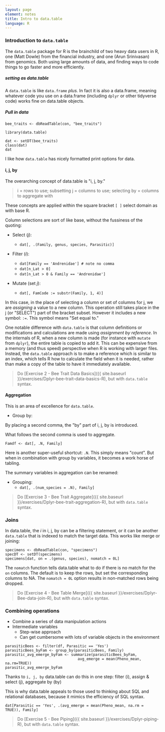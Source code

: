 ```yaml
---
layout: page
element: notes
title: Intro to data.table
language: R
--- 
```


### Introduction to `data.table`
The `data.table` package for R is the brainchild of two heavy data users
in R, one (Matt Dowle) from the financial industry, and one (Arun Srinivasan)
from genomics. Both using large amounts of data, and finding ways to code
things to go faster and more efficiently.

##### setting as data.table
A `data.table` is like `data.frame` _plus._ In fact it is also 
a data.frame, meaning whatever code you use on a data.frame (including
`dplyr` or other tidyverse code) works fine on data.table objects. 

##### Pull in data
```
bee_traits <- dbReadTable(con, "bee_traits")

library(data.table)

dat <- setDT(bee_traits)
class(dat)
dat

```

I like how `data.table` has nicely formatted print options for data.


#### i, j, by

The overarching concept of data.table is "i, j, by." 

>	i = rows to use; subsetting
> 	j	= columns to use; selecting
> 	by = columns to aggregate with

These concepts are applied within the square bracket `[ ]` select domain
as with base R.


Column selections are sort of like base, without the fussiness of the quoting:
* Select (*j*): 
    * `dat[, .(Family, genus, species, Parasitic)]`

* Filter (*i*):   
	* `dat[Family == 'Andrenidae'] # note no comma`
	* `dat[n_Lat > 0]`
	* `dat[n_Lat > 0 & Family == 'Andrenidae']`

* Mutate (set *j*): 
    * `dat[, FamCode := substr(Family, 1, 4)]`
    
In this case, in the place of selecting a column or 
set of columns for j, we are *assigning* a value to a new column. 
This operation still takes place in the j (or "SELECT") part of the 
bracket subset. However it includes a new symbol: `:=`. This 
symbol means "Set equal to."

One notable difference with `data.table` is that column definitions
or modifications and calculations are made using *assignment by reference*. 
In the internals of R, when a new column is made (for instance with
`mutate` from `dplyr`), the entire table is copied to add it. 
This can be expensive from a memory (and thus speed) perspective
when R is working with larger files. Instead, the `data.table`
approach is to make a reference which is similar to an index, 
which tells R how to calculate the field when it is needed, rather
than make a copy of the table to have it immediately available.


> Do [Exercise 2 - Bee Trait Data Basics]({{ site.baseurl }}/exercises/Dplyr-bee-trait-data-basics-R), 
but with `data.table` syntax.

#### Aggregation
This is an area of excellence for `data.table`.

* Group by: 

By placing a second comma, the "by" part of i, j, by is introduced. 

What follows the second comma is used to aggregate.

```
Famdf <- dat[, .N, Family]

```
Here is another super-useful shortcut: `.N`. This simply means
"count". But when in combination with group by variables, it becomes
a work horse of tabling.

The summary variables in aggregation can be renamed:

* Grouping:
    * `dat[, .(num_species = .N), Family]`
    

> Do [Exercise 3 - Bee Trait Aggregate]({{ site.baseurl }}/exercises/Dplyr-bee-trait-aggregation-R), 
but with `data.table` syntax.

### Joins
In data.table, the *i* in i, j, by can be a filtering statement, 
or it can be another `data.table` that is indexed to match the target 
data. This works like merge or joining:

```
specimens <- dbReadTable(con, "specimens")
specDT <- setDT(specimens)
specimens[dat, on = .(genus, species), nomatch = 0L]
```

The `nomatch` function tells data.table what to do if there is no
match for the `on` columns. The default is to keep the rows, but
set the corresponding columns to NA. The `nomatch = 0L` option results 
in non-matched rows being dropped. 

> Do [Exercise 4 - Bee Table Merge]({{ site.baseurl }}/exercises/Dplyr-Bee-data-join-R), 
but with `data.table` syntax.

### Combining operations

* Combine a series of data manipulation actions
* Intermediate variables
    * Step-wise approach 
    * Can get cumbersome with lots of variable objects in the environment

```
parasiticBees <- filter(df, Parasitic == 'Yes')
parasiticBees_byFam <- group_by(parasiticBees, Family)
parasitic_avg_emerge_byFam <- summarize(parasiticBees_byFam, 
                                 avg_emerge = mean(Pheno_mean, na.rm=TRUE))
parasitic_avg_emerge_byFam
```

Thanks to `i, j, by` data.table can do this in one step: 
filter (i), assign & select (j), aggregate by (by)

This is why data.table appeals to those used to thinking about 
SQL and relational databases, because it mimics the efficiency of SQL syntax. 

```
dat[Parasitic == 'Yes', .(avg_emerge = mean(Pheno_mean, na.rm = TRUE)), Family]
```

> Do [Exercise 5 - Bee Piping]({{ site.baseurl }}/exercises/Dplyr-piping-R), 
but with `data.table` syntax.
